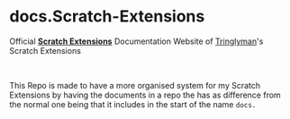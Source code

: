 # docs.Scratch-Extensions
Official **[Scratch Extensions](https://github.com/Tringlyman/Scratch-Extensions)** Documentation Website of [Tringlyman](https://github.com/Tringlyman)'s  Scratch Extensions

<br>

This Repo is made to have a more organised system for my Scratch Extensions by having the documents in a repo the has as difference from the normal one being that it includes in the start of the name `docs.`

